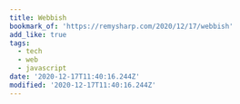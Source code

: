```yaml
---
title: Webbish
bookmark_of: 'https://remysharp.com/2020/12/17/webbish'
add_like: true
tags:
  - tech
  - web
  - javascript
date: '2020-12-17T11:40:16.244Z'
modified: '2020-12-17T11:40:16.244Z'
---
```

 
